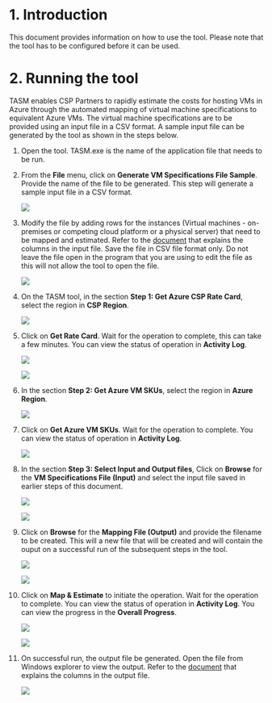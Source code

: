 #  1. Introduction
This document provides information on how to use the tool. Please note that the tool has to be configured before it can be used. 

#  2. Running the tool

TASM enables CSP Partners to rapidly estimate the costs for hosting VMs in Azure through the automated mapping of virtual machine specifications to equivalent Azure VMs. The virtual machine specifications are to be provided using an input file in a CSV format.
A sample input file can be generated by the tool as shown in the steps below.

1. Open the tool. TASM.exe is the name of the application file that needs to be run.

2. From the **File** menu, click on **Generate VM Specifications File Sample**. Provide the name of the file to be generated. This step will generate a sample input file in a CSV format. 
    
    ![](images/UserGuideGenerateInputSample.jpg)

3. Modify the file by adding rows for the instances (Virtual machines - on-premises or competing cloud platform or a physical server) that need to be mapped and estimated. Refer to the [document][1] that explains the columns in the input file. Save the file in CSV file format only. Do not leave the file open in the program that you are using to edit the file as this will not allow the tool to open the file.

    ![](images/UserGuide-InputFileAddRows.jpg)

4. On the TASM tool, in the section **Step 1: Get Azure CSP Rate Card**, select the region in **CSP Region**. 

    ![](images/UserGuide-SelectCSPRegion.jpg)

5. Click on **Get Rate Card**. Wait for the operation to complete, this can take a few minutes. You can view the status of operation in **Activity Log**.
    
    ![](images/UserGuide-GetRateCard.jpg)
    
    ![](images/UserGuide-RateCardStatus.jpg)

6. In the section **Step 2: Get Azure VM SKUs**, select the region in **Azure Region**.
    
    ![](images/UserGuide-SelectAzureRegion.jpg)

7. Click on **Get Azure VM SKUs**. Wait for the operation to complete. You can view the status of operation in **Activity Log**.

    ![](images/UserGuide-GetAzureVMSKU.jpg)

8. In the section **Step 3: Select Input and Output files**, Click on **Browse** for the **VM Specifications File (Input)** and select the input file saved in earlier steps of this document.
    
    ![](images/UserGuide-BrowseInputFile.jpg)
    
    ![](images/UserGuide-InputFile.jpg)

9. Click on **Browse** for the **Mapping File (Output)** and provide the filename to be created. This will a new file that will be created and will contain the ouput on a successful run of the subsequent steps in the tool.
    
    ![](images/UserGuide-BrowseOutputFile.jpg)
    
    ![](images/UserGuide-SaveOutputFile.jpg)
    
10. Click on **Map & Estimate** to initiate the operation. Wait for the operation to complete. You can view the status of operation in **Activity Log**. You can view the progress in the **Overall Progress**.
    
    ![](images/UserGuide-MapnEstimate.jpg)

    ![](images/UserGuide-StatusnProgress.jpg)

11. On successful run, the output file be generated. Open the file from Windows explorer to view the output. Refer to the [document][2] that explains the columns in the output file.
    
    ![](images/UserGuide-OutputFile.jpg)

[1]: VMSpecificationsInputFile.md
[2]: MappingOutputFile.md